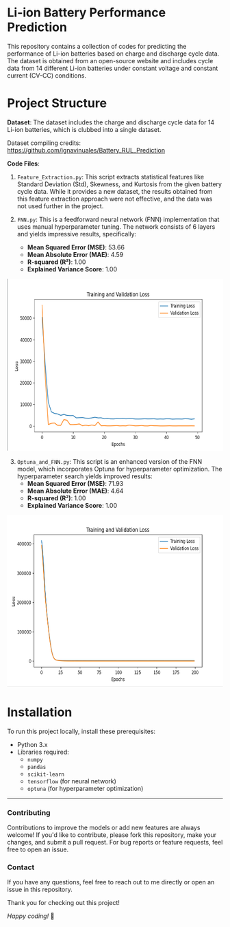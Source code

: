 # Li-ion Battery Performance Prediction

This repository contains a collection of codes for predicting the performance of Li-ion batteries based on charge and discharge cycle data. The dataset is obtained from an open-source website and includes cycle data from 14 different Li-ion batteries under constant voltage and constant current (CV-CC) conditions.

# Project Structure

**Dataset**: The dataset includes the charge and discharge cycle data for 14 Li-ion batteries, which is clubbed into a single dataset.

Dataset compiling credits: https://github.com/ignavinuales/Battery_RUL_Prediction
  
**Code Files**:
  1. `Feature_Extraction.py`: This script extracts statistical features like Standard Deviation (Std), Skewness, and Kurtosis from the given battery cycle data. 
     While it provides a new dataset, the results obtained from this feature extraction approach were not effective, and the data was not used further in the project.
  
  2. `FNN.py`: This is a feedforward neural network (FNN) implementation that uses manual hyperparameter tuning. The network consists of 6 layers and yields 
      impressive results, specifically:
      - **Mean Squared Error (MSE)**: 53.66
      - **Mean Absolute Error (MAE)**: 4.59
      - **R-squared (R²)**: 1.00
      - **Explained Variance Score**: 1.00
<p align="center">
  <img src="https://github.com/Buvaanesh/FNN_Battery_RUL/blob/main/Validation%20Loss%20-%20FNN.png" width="600" height="400">
</p>
    
  3. `Optuna_and_FNN.py`: This script is an enhanced version of the FNN model, which incorporates Optuna for hyperparameter optimization. The hyperparameter search yields improved results:
      - **Mean Squared Error (MSE)**: 71.93
      - **Mean Absolute Error (MAE)**: 4.64
      - **R-squared (R²)**: 1.00
      - **Explained Variance Score**: 1.00
<p align="center">
  <img src="https://github.com/Buvaanesh/FNN_Battery_RUL/blob/main/Validation%20Loss%20-%20Optuna%20and%20FNN.png"  width="600" height="400">
</p>

# Installation

To run this project locally, install these prerequisites:
- Python 3.x
- Libraries required:
  - `numpy`
  - `pandas`
  - `scikit-learn`
  - `tensorflow` (for neural network)
  - `optuna` (for hyperparameter optimization)
---
### **Contributing**

Contributions to improve the models or add new features are always welcome! If you'd like to contribute, please fork this repository, make your changes, and submit a pull request. For bug reports or feature requests, feel free to open an issue.

### Contact

If you have any questions, feel free to reach out to me directly or open an issue in this repository.

Thank you for checking out this project!

*Happy coding!* 🚀



